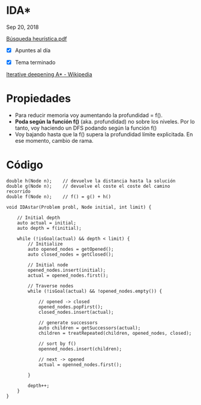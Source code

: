 # IDA*

Sep 20, 2018

[Búsqueda heurística.pdf](Busquedaheuristica-0e2124fb-1fab-46f6-b716-6f7dc15d70f2.pdf)

- [x]  Apuntes al día
- [x]  Tema terminado



[Iterative deepening A* - Wikipedia](https://en.wikipedia.org/wiki/Iterative_deepening_A*)

# Propiedades



- Para reducir memoria voy aumentando la profundidad = f().
- **Poda según la función f()** (aka. profundidad) no sobre los niveles. Por lo tanto, voy haciendo un DFS podando según la función f()
- Voy bajando hasta que la f() supera la profundidad límite explicitada. En ese momento, cambio de rama.

# Código



    double h(Node n);    // devuelve la distancia hasta la solución
    double g(Node n);    // devuelve el coste el coste del camino recorrido
    double f(Node n);    // f() = g() + h()
    
    void IDAstar(Problem probl, Node initial, int limit) {
    
    	// Initial depth
    	auto actual = initial;
    	auto depth = f(initial);
    	
    	while (!isGoal(actual) && depth < limit) {
    		// Initialize
    		auto opened_nodes = getOpened();
    		auto closed_nodes = getClosed();
    
    		// Initial node
    		opened_nodes.insert(initial);
    		actual = opened_nodes.first();
    
    		// Traverse nodes
    		while (!isGoal(actual) && !opened_nodes.empty()) {
    	
    			// opened -> closed
    			opened_nodes.popFirst();
    			closed_nodes.insert(actual);
    	
    			// generate successors
    			auto children = getSuccessors(actual);
    			children = treatRepeated(children, opened_nodes, closed);
    	
    			// sort by f()
    			openned_nodes.insert(children);
    	
    			// next -> opened
    			actual = openned_nodes.first();
    	
    		}
    
    		depth++;
    	}	
    }